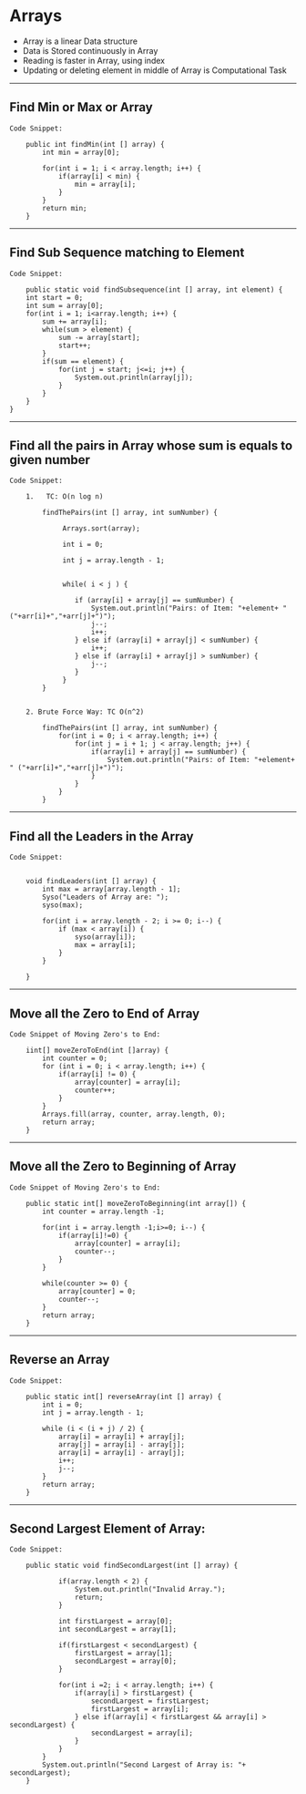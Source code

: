 #	Arrays


-	Array is a linear Data structure
-	Data is Stored continuously in Array
-	Reading is faster in Array, using index
-	Updating or deleting element in middle of Array is Computational Task

----------------------------------------------------------

## Find Min or Max or Array

	
	Code Snippet:
	
		public int findMin(int [] array) {
			int min = array[0];
			
			for(int i = 1; i < array.length; i++) {
				if(array[i] < min) {
					min = array[i];
				}
			}
			return min;
		}
----------------------------------------------------------

## Find Sub Sequence matching to Element


	Code Snippet:
	
		public static void findSubsequence(int [] array, int element) {
		int start = 0;
		int sum = array[0];
		for(int i = 1; i<array.length; i++) {
			sum += array[i];
			while(sum > element) {
				sum -= array[start];
				start++;
			} 
			if(sum == element) {
				for(int j = start; j<=i; j++) {
					System.out.println(array[j]);
				}
			}
		}
	}
	
----------------------------------------------------------
	
## Find all the pairs in Array whose sum is equals to given number


	Code Snippet:
	
		1.	 TC: O(n log n)
			
			findThePairs(int [] array, int sumNumber) {
				
				 Arrays.sort(array);
				 
				 int i = 0;
				 
				 int j = array.length - 1;
				 
				 
				 while( i < j ) {
				 
					if (array[i] + array[j] == sumNumber) {
						System.out.println("Pairs: of Item: "+element+ " ("+arr[i]+","+arr[j]+")");
						j--;
						i++;
					} else if (array[i] + array[j] < sumNumber) {
						i++;
					} else if (array[i] + array[j] > sumNumber) {
						j--;
					}
				 }
			} 


		2. Brute Force Way: TC O(n^2)
		
			findThePairs(int [] array, int sumNumber) {
				for(int i = 0; i < array.length; i++) {
					for(int j = i + 1; j < array.length; j++) {
						if(array[i] + array[j] == sumNumber) {
							System.out.println("Pairs: of Item: "+element+ " ("+arr[i]+","+arr[j]+")");	
						}
					}
				}
			}
	
----------------------------------------------------------	

## Find all the Leaders in the Array


	Code Snippet:
	
	
		void findLeaders(int [] array) {
			int max = array[array.length - 1];
			Syso("Leaders of Array are: ");
			syso(max);
			
			for(int i = array.length - 2; i >= 0; i--) {
				if (max < array[i]) {
					syso(array[i]);
					max = array[i];
				}
			}
			
		}
----------------------------------------------------------

## Move all the Zero to End of Array


	Code Snippet of Moving Zero's to End:
	
		iint[] moveZeroToEnd(int []array) {
			int counter = 0;	
			for (int i = 0; i < array.length; i++) {
				if(array[i] != 0) {
					array[counter] = array[i];
					counter++;
				}
			}
			Arrays.fill(array, counter, array.length, 0);
			return array;
		}

----------------------------------------------------------
## Move all the Zero to Beginning of Array	
	Code Snippet of Moving Zero's to End:
	
		public static int[] moveZeroToBeginning(int array[]) {
			int counter = array.length -1;

			for(int i = array.length -1;i>=0; i--) {
				if(array[i]!=0) {
					array[counter] = array[i];
					counter--;
				}
			}

			while(counter >= 0) {
				array[counter] = 0;
				counter--;
			}
			return array;
		}
----------------------------------------------------------

## 	Reverse an Array

	Code Snippet:
	
		public static int[] reverseArray(int [] array) {
			int i = 0;
			int j = array.length - 1;
			
			while (i < (i + j) / 2) {
				array[i] = array[i] + array[j];
				array[j] = array[i] - array[j];
				array[i] = array[i] - array[j];
				i++;
				j--;
			}
			return array;
		}
----------------------------------------------------------		
## Second Largest Element of Array:

	Code Snippet:
	
		public static void findSecondLargest(int [] array) {
		
				if(array.length < 2) {
					System.out.println("Invalid Array.");
					return;
				}
				
				int firstLargest = array[0];
				int secondLargest = array[1];
				
				if(firstLargest < secondLargest) {
					firstLargest = array[1];
					secondLargest = array[0];
				}
				
				for(int i =2; i < array.length; i++) {
					if(array[i] > firstLargest) {
						secondLargest = firstLargest;
						firstLargest = array[i];
					} else if(array[i] < firstLargest && array[i] > secondLargest) {
						secondLargest = array[i];
					}
				}
			}			
			System.out.println("Second Largest of Array is: "+ secondLargest);
		}
